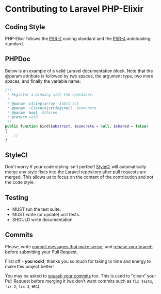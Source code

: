 # Contributing to Laravel PHP-Elixir

## Coding Style

PHP-Elixir follows the [PSR-2](http://www.php-fig.org/psr/2/) coding standard and the [PSR-4](http://www.php-fig.org/psr/4/) autoloading standard.

## PHPDoc

Below is an example of a valid Laravel documentation block. Note that the @param attribute is followed by two spaces, the argument type, two more spaces, and finally the variable name:

```php
/**
 * Register a binding with the container.
 *
 * @param  string|array  $abstract
 * @param  \Closure|string|null  $concrete
 * @param  bool  $shared
 * @return void
 */
public function bind($abstract, $concrete = null, $shared = false)
{
    //
}
```

## StyleCI

Don't worry if your code styling isn't perfect! [StyleCI](https://styleci.io) will automatically merge any style fixes into the Laravel repository after pull requests are merged. This allows us to focus on the content of the contribution and not the code style.

## Testing

* MUST run the test suite.
* MUST write (or update) unit tests.
* SHOULD write documentation.

## Commits

Please, write [commit messages that make sense](http://tbaggery.com/2008/04/19/a-note-about-git-commit-messages.html),
and [rebase your branch](http://git-scm.com/book/en/Git-Branching-Rebasing) before submitting your Pull Request.

First off - **you rock!**, thanks you so much for taking to time and energy to make this project better!

You may be asked to [squash your commits](http://gitready.com/advanced/2009/02/10/squashing-commits-with-rebase.html)
too. This is used to "clean" your Pull Request before merging it (we don't want commits such as `fix tests`, `fix 2`,
`fix 3`, etc).
